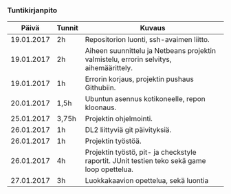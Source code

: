 ### Tuntikirjanpito
Päivä | Tunnit | Kuvaus
--------------- | ----- | ------
19.01.2017 | 2h | Repositorion luonti, ssh-avaimen liitto.
19.01.2017 | 2h | Aiheen suunnittelu ja Netbeans projektin valmistelu, errorin selvitys, aihemäärittely.
19.01.2017 | 1h | Errorin korjaus, projektin pushaus Githubiin.
20.01.2017 | 1,5h | Ubuntun asennus kotikoneelle, repon kloonaus.
25.01.2017 | 3,75h| Projektin ohjelmointi.
26.01.2017 | 1h | DL2 liittyviä git päivityksiä.
26.01.2017 | 1h | Projektin työstöä.
26.01.2017 | 4h | Projektin työstö, pit- ja checkstyle raportit. JUnit testien teko sekä game loop opettelua.
27.01.2017 | 3h | Luokkakaavion opettelua, sekä luontia
